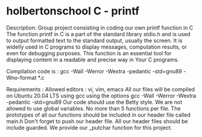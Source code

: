 # holbertonschool C - printf

Description:
Group project consisting in coding our own printf function in C
The function printf in C is a part of the standard library stdio.h and is used to output formatted text to the standard output, usually the screen.
It is widelly used in C programs to display messages, computation results, or even for debugging purposes.
This function is an essential tool for displaying content in a readable and precise way in Your C programs.

Compilation code is :
gcc -Wall -Werror -Wextra -pedantic -std=gnu89 -Wno-format *.c

Requirements :
Allowed editors : vi, vim, emacs
All our files will be compiled on Ubuntu 20.04 LTS using gcc
using the options gcc -Wall -Werror -Wextra -pedantic -std=gnu89
Our code should use the Betty style.
We are not allowed to use global variables.
No more than 5 functions per file.
The prototypes of all our functions should be included in our header file called main.h
Don't forget to push our header file.
All our header files should be include guarded.
We provide our _putchar function for this project.

